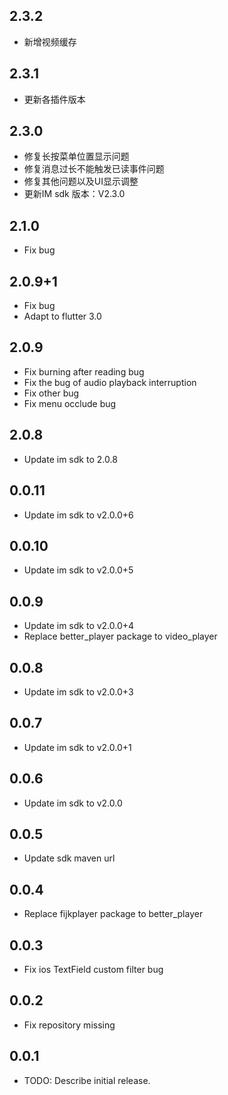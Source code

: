 ## 2.3.2

* 新增视频缓存

## 2.3.1

* 更新各插件版本

## 2.3.0

* 修复长按菜单位置显示问题<br>
* 修复消息过长不能触发已读事件问题<br>
* 修复其他问题以及UI显示调整<br>
* 更新IM sdk 版本：V2.3.0

## 2.1.0

* Fix bug<br>

## 2.0.9+1

* Fix bug<br>
* Adapt to flutter 3.0<br>

## 2.0.9

* Fix burning after reading bug<br>
* Fix the bug of audio playback interruption<br>
* Fix other bug<br>
* Fix menu occlude bug<br>

## 2.0.8

* Update im sdk to 2.0.8<br>

## 0.0.11

* Update im sdk to v2.0.0+6 <br>

## 0.0.10

* Update im sdk to v2.0.0+5 <br>

## 0.0.9

* Update im sdk to v2.0.0+4 <br>
* Replace better_player package to video_player

## 0.0.8

* Update im sdk to v2.0.0+3

## 0.0.7

* Update im sdk to v2.0.0+1

## 0.0.6

* Update im sdk to v2.0.0

## 0.0.5

* Update sdk maven url

## 0.0.4

* Replace fijkplayer package to better_player

## 0.0.3

* Fix ios TextField custom filter bug

## 0.0.2

* Fix repository missing

## 0.0.1

* TODO: Describe initial release.
